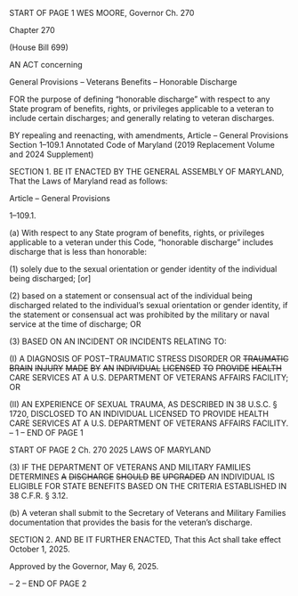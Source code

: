 START OF PAGE 1
WES MOORE, Governor Ch. 270

Chapter 270

(House Bill 699)

AN ACT concerning

General Provisions – Veterans Benefits – Honorable Discharge

FOR the purpose of defining “honorable discharge” with respect to any State program of
benefits, rights, or privileges applicable to a veteran to include certain discharges;
and generally relating to veteran discharges.

BY repealing and reenacting, with amendments,
Article – General Provisions
Section 1–109.1
Annotated Code of Maryland
(2019 Replacement Volume and 2024 Supplement)

SECTION 1. BE IT ENACTED BY THE GENERAL ASSEMBLY OF MARYLAND,
That the Laws of Maryland read as follows:

Article – General Provisions

1–109.1.

(a) With respect to any State program of benefits, rights, or privileges applicable
to a veteran under this Code, “honorable discharge” includes discharge that is less than
honorable:

(1) solely due to the sexual orientation or gender identity of the individual
being discharged; [or]

(2) based on a statement or consensual act of the individual being
discharged related to the individual’s sexual orientation or gender identity, if the statement
or consensual act was prohibited by the military or naval service at the time of discharge;
OR

(3) BASED ON AN INCIDENT OR INCIDENTS RELATING TO:

(I) A DIAGNOSIS OF POST–TRAUMATIC STRESS DISORDER OR
~~TRAUMATIC~~ ~~BRAIN~~ ~~INJURY~~ ~~MADE~~ ~~BY~~ ~~AN~~ ~~INDIVIDUAL~~ ~~LICENSED~~ ~~TO~~ ~~PROVIDE~~ ~~HEALTH~~
CARE SERVICES AT A U.S. DEPARTMENT OF VETERANS AFFAIRS FACILITY; OR

(II) AN EXPERIENCE OF SEXUAL TRAUMA, AS DESCRIBED IN 38
U.S.C. § 1720, DISCLOSED TO AN INDIVIDUAL LICENSED TO PROVIDE HEALTH CARE
SERVICES AT A U.S. DEPARTMENT OF VETERANS AFFAIRS FACILITY.
– 1 –
END OF PAGE 1

START OF PAGE 2
Ch. 270 2025 LAWS OF MARYLAND

(3) IF THE DEPARTMENT OF VETERANS AND MILITARY FAMILIES
DETERMINES ~~A~~ ~~DISCHARGE~~ ~~SHOULD~~ ~~BE~~ ~~UPGRADED~~ AN INDIVIDUAL IS ELIGIBLE FOR
STATE BENEFITS BASED ON THE CRITERIA ESTABLISHED IN 38 C.F.R. § 3.12.

(b) A veteran shall submit to the Secretary of Veterans and Military Families
documentation that provides the basis for the veteran’s discharge.

SECTION 2. AND BE IT FURTHER ENACTED, That this Act shall take effect
October 1, 2025.

Approved by the Governor, May 6, 2025.

– 2 –
END OF PAGE 2